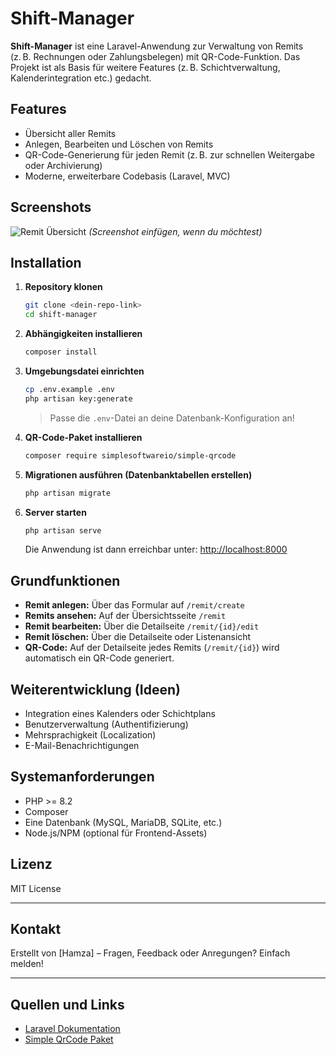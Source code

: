 # Shift-Manager

**Shift-Manager** ist eine Laravel-Anwendung zur Verwaltung von Remits (z. B. Rechnungen oder Zahlungsbelegen) mit QR-Code-Funktion. Das Projekt ist als Basis für weitere Features (z. B. Schichtverwaltung, Kalenderintegration etc.) gedacht.

## Features

- Übersicht aller Remits
- Anlegen, Bearbeiten und Löschen von Remits
- QR-Code-Generierung für jeden Remit (z. B. zur schnellen Weitergabe oder Archivierung)
- Moderne, erweiterbare Codebasis (Laravel, MVC)

## Screenshots

![Remit Übersicht](./public/images/demo-remit-list.png)
*(Screenshot einfügen, wenn du möchtest)*

## Installation

1. **Repository klonen**
    ```bash
    git clone <dein-repo-link>
    cd shift-manager
    ```

2. **Abhängigkeiten installieren**
    ```bash
    composer install
    ```

3. **Umgebungsdatei einrichten**
    ```bash
    cp .env.example .env
    php artisan key:generate
    ```
    > Passe die `.env`-Datei an deine Datenbank-Konfiguration an!

4. **QR-Code-Paket installieren**
    ```bash
    composer require simplesoftwareio/simple-qrcode
    ```

5. **Migrationen ausführen (Datenbanktabellen erstellen)**
    ```bash
    php artisan migrate
    ```

6. **Server starten**
    ```bash
    php artisan serve
    ```
    Die Anwendung ist dann erreichbar unter: [http://localhost:8000](http://localhost:8000)

## Grundfunktionen

- **Remit anlegen:** Über das Formular auf `/remit/create`
- **Remits ansehen:** Auf der Übersichtsseite `/remit`
- **Remit bearbeiten:** Über die Detailseite `/remit/{id}/edit`
- **Remit löschen:** Über die Detailseite oder Listenansicht
- **QR-Code:** Auf der Detailseite jedes Remits (`/remit/{id}`) wird automatisch ein QR-Code generiert.

## Weiterentwicklung (Ideen)

- Integration eines Kalenders oder Schichtplans
- Benutzerverwaltung (Authentifizierung)
- Mehrsprachigkeit (Localization)
- E-Mail-Benachrichtigungen

## Systemanforderungen

- PHP >= 8.2
- Composer
- Eine Datenbank (MySQL, MariaDB, SQLite, etc.)
- Node.js/NPM (optional für Frontend-Assets)

## Lizenz

MIT License

---

## Kontakt

Erstellt von [Hamza] – Fragen, Feedback oder Anregungen? Einfach melden!

---

## Quellen und Links

- [Laravel Dokumentation](https://laravel.com/docs)
- [Simple QrCode Paket](https://github.com/SimpleSoftwareIO/simple-qrcode)